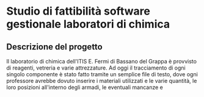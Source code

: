 # Studio di fattibilità software gestionale laboratori di chimica

## Descrizione del progetto

Il laboratorio di chimica dell'ITIS E. Fermi di Bassano del Grappa è provvisto di reagenti, vetreria e varie attrezzature.
Ad oggi il tracciamento di ogni singolo componente è stato fatto tramite un semplice file di testo, dove ogni professore avrebbe dovuto inserire i materiali utilizzati e le varie quantità, le loro posizioni all'interno degli armadi, le eventuali mancanze e 
<!--stackedit_data:
eyJoaXN0b3J5IjpbMTQ3MzI2MjI1NywxMDQxNTQ5Mjg3XX0=
-->